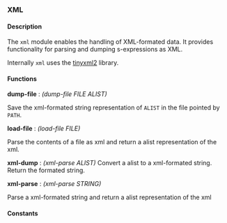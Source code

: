 ### XML

#### Description

The `xml` module enables the handling of XML-formated data. It
provides functionality for parsing and dumping s-expressions as XML.

Internally `xml` uses the
[tinyxml2](https://github.com/leethomason/tinyxml2) library.



#### Functions

**dump-file** : *(dump-file FILE ALIST)*

Save the xml-formated string representation of `ALIST` in the file pointed by `PATH`.


**load-file** : *(load-file FILE)*

Parse the contents of a file as xml and return a alist representation of the xml.


**xml-dump** : *(xml-parse ALIST)*
Convert a alist to a xml-formated string. Return the formated string.


**xml-parse** : *(xml-parse STRING)*

Parse a xml-formated string and return a alist representation of the xml

#### Constants


